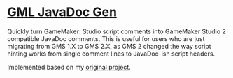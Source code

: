 # [GML JavaDoc Gen](https://topheranselmo.com/tools/gml-javadoc-gen)

Quickly turn GameMaker: Studio script comments into GameMaker Studio 2 compatible JavaDoc comments. This is useful for users who are just migrating from GMS 1.X to GMS 2.X, as GMS 2 changed the way script hinting works from single comment lines to JavaDoc-ish script headers.

Implemented based on my [original project](https://github.com/christopherwk210/gml-javadoc-gen).